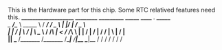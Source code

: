 This is the Hardware part for this chip.
Some RTC relatived features need this.
___________________   ________    _________   _____   ____  __.  _____   
\__    ___/\_____  \  \_____  \  /   _____/  /  _  \ |    |/ _| /  _  \  
  |    |    /   |   \  /   |   \ \_____  \  /  /_\  \|      <  /  /_\  \ 
  |    |   /    |    \/    |    \/        \/    |    \    |  \/    |    \
  |____|   \_______  /\_______  /_______  /\____|__  /____|__ \____|__  /
                   \/         \/        \/         \/        \/       \/ 

